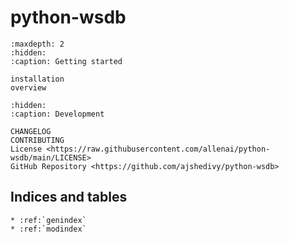 # **python-wsdb**

```{toctree}
:maxdepth: 2
:hidden:
:caption: Getting started

installation
overview
```

```{toctree}
:hidden:
:caption: Development

CHANGELOG
CONTRIBUTING
License <https://raw.githubusercontent.com/allenai/python-wsdb/main/LICENSE>
GitHub Repository <https://github.com/ajshedivy/python-wsdb>
```

## Indices and tables

```{eval-rst}
* :ref:`genindex`
* :ref:`modindex`
```
